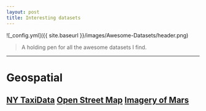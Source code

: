 ```yaml
---
layout: post
title: Interesting datasets
---
```


![_config.yml]({{ site.baseurl }}/images/Awesome-Datasets/header.png)

> A holding pen for all the awesome datasets I find.

---
Geospatial
===============
[NY TaxiData](https://github.com/toddwschneider/nyc-taxi-data)
[Open Street Map](http://osm-x-tractor.org/Data.aspx)
[Imagery of Mars](https://hirise.lpl.arizona.edu/)
---

